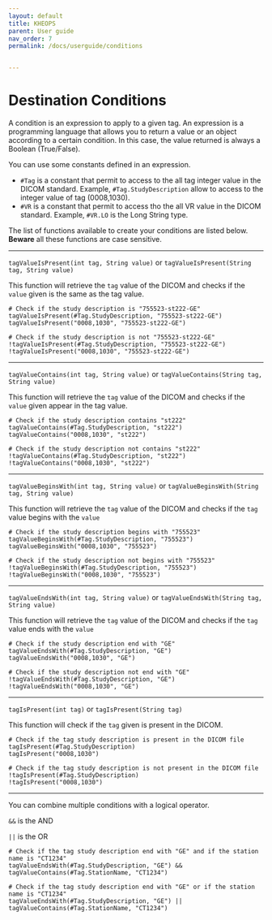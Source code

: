 ```yaml
---
layout: default
title: KHEOPS
parent: User guide
nav_order: 7
permalink: /docs/userguide/conditions


---
```


# Destination Conditions

A condition is an expression to apply to a given tag. An expression is a programming language that allows you to return a value or an object according to a certain condition. In this case, the value returned is always a Boolean (True/False).

You can use some constants defined in an expression.

- `#Tag` is a constant that permit to access to the all tag integer value in the DICOM standard. Example, `#Tag.StudyDescription` allow to access to the integer value of tag (0008,1030).
- `#VR` is a constant that permit to access tho the all VR value in the DICOM standard. Example, `#VR.LO` is the Long String type.

The list of functions available to create your conditions are listed below. **Beware** all these functions are case sensitive.

---

`tagValueIsPresent(int tag, String value)` or `tagValueIsPresent(String tag, String value)`

This function will retrieve the `tag` value of the DICOM and checks if the `value` given is the same as the tag value.

```
# Check if the study description is "755523-st222-GE"
tagValueIsPresent(#Tag.StudyDescription, "755523-st222-GE")
tagValueIsPresent("0008,1030", "755523-st222-GE")

# Check if the study description is not "755523-st222-GE"
!tagValueIsPresent(#Tag.StudyDescription, "755523-st222-GE")
!tagValueIsPresent("0008,1030", "755523-st222-GE")
```

---

`tagValueContains(int tag, String value)` or `tagValueContains(String tag, String value)`

This function will retrieve the `tag` value of the DICOM and checks if the `value` given appear in the tag value.

```
# Check if the study description contains "st222"
tagValueContains(#Tag.StudyDescription, "st222")
tagValueContains("0008,1030", "st222")

# Check if the study description not contains "st222"
!tagValueContains(#Tag.StudyDescription, "st222")
!tagValueContains("0008,1030", "st222")
```

---

`tagValueBeginsWith(int tag, String value)` or `tagValueBeginsWith(String tag, String value)`

This function will retrieve the `tag` value of the DICOM and checks if the `tag` value begins with the `value`

```
# Check if the study description begins with "755523"
tagValueBeginsWith(#Tag.StudyDescription, "755523")
tagValueBeginsWith("0008,1030", "755523")

# Check if the study description not begins with "755523"
!tagValueBeginsWith(#Tag.StudyDescription, "755523")
!tagValueBeginsWith("0008,1030", "755523")
```

---

`tagValueEndsWith(int tag, String value)` or `tagValueEndsWith(String tag, String value)`

This function will retrieve the `tag` value of the DICOM and checks if the `tag` value ends with the `value`

```
# Check if the study description end with "GE"
tagValueEndsWith(#Tag.StudyDescription, "GE")
tagValueEndsWith("0008,1030", "GE")

# Check if the study description not end with "GE"
!tagValueEndsWith(#Tag.StudyDescription, "GE")
!tagValueEndsWith("0008,1030", "GE")
```

---

`tagIsPresent(int tag)` or `tagIsPresent(String tag)`

This function will check if the `tag` given is present in the DICOM.

```
# Check if the tag study description is present in the DICOM file
tagIsPresent(#Tag.StudyDescription)
tagIsPresent("0008,1030")

# Check if the tag study description is not present in the DICOM file
!tagIsPresent(#Tag.StudyDescription)
!tagIsPresent("0008,1030")
```

---

You can combine multiple conditions with a logical operator.

`&&` is the AND

`||` is the OR

```
# Check if the tag study description end with "GE" and if the station name is "CT1234"
tagValueEndsWith(#Tag.StudyDescription, "GE") && tagValueContains(#Tag.StationName, "CT1234")

# Check if the tag study description end with "GE" or if the station name is "CT1234"
tagValueEndsWith(#Tag.StudyDescription, "GE") || tagValueContains(#Tag.StationName, "CT1234")
```

